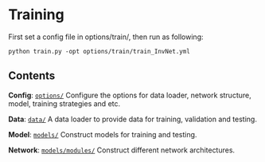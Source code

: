 # Training
First set a config file in options/train/, then run as following:

	python train.py -opt options/train/train_InvNet.yml


## Contents

**Config**: [`options/`](./options) Configure the options for data loader, network structure, model, training strategies and etc.

**Data**: [`data/`](./data) A data loader to provide data for training, validation and testing.

**Model**: [`models/`](./models) Construct models for training and testing.

**Network**: [`models/modules/`](./models/modules) Construct different network architectures.

